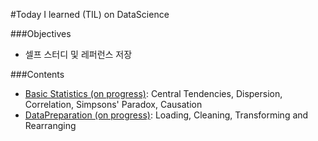 #Today I learned (TIL) on DataScience 

###Objectives
- 셀프 스터디 및 레퍼런스 저장

###Contents
- [Basic Statistics (on progress)](https://github.com/h3imdallr/TIL-datascience/blob/master/Basic%20Statistics.ipynb ): Central Tendencies, Dispersion, Correlation, Simpsons' Paradox, Causation
- [DataPreparation (on progress)](https://github.com/h3imdallr/TIL-datascience/blob/master/DataPreparation.ipynb): Loading, Cleaning, Transforming and Rearranging 

